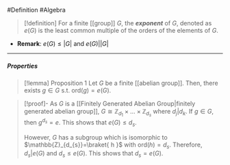 #Definition #Algebra 

> [!definition]
> For a finite [[group]] $G$, the ***exponent*** of $G$, denoted as $e(G)$ is the least common multiple of the orders of the elements of $G$.
- **Remark**: $e(G)\leq \left| G \right|$ and $e(G)|\left| G \right|$
---
##### Properties
> [!lemma] Proposition 1
> Let $G$ be a finite [[abelian group]]. Then, there exists $g\in G$ s.t. $\text{ord}(g)=e(G)$. 

> [!proof]-
> As $G$ is a [[Finitely Generated Abelian Group|finitely generated abelian group]], $G\cong \mathbb{Z}_{d_{1}}\times\dots \times\mathbb{Z}_{d_{s}}$ where $d_{j}|d_{k}$. If $g\in G$, then $g^{d_{s}}=e$. This shows that $e(G)\leq d_{s}$. 
> 
> However, $G$ has a subgroup which is isomorphic to $\mathbb{Z}_{d_{s}}=\braket{ h  }$ with $\text{ord}(h)=d_{s}$. Therefore, $d_{s}|e(G)$ and $d_{s}\leq e(G)$. This shows that $d_{s}=e(G)$.